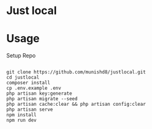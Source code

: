 # Just local

# Usage
Setup Repo

`````````

git clone https://github.com/munishd8/justlocal.git
cd justlocal
composer install
cp .env.example .env 
php artisan key:generate
php artisan migrate --seed
php artisan cache:clear && php artisan config:clear 
php artisan serve
npm install
npm run dev
````````` 

